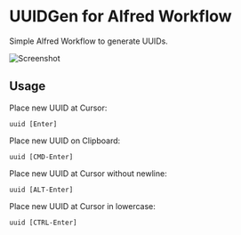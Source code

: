 # UUIDGen for Alfred Workflow

Simple Alfred Workflow to generate UUIDs.

![Screenshot][screen1]

## Usage

Place new UUID at Cursor:

	uuid [Enter]
    
Place new UUID on Clipboard:

	uuid [CMD-Enter]
	
	
Place new UUID at Cursor without newline:

	uuid [ALT-Enter]
	

Place new UUID at Cursor in lowercase:

	uuid [CTRL-Enter]
	
	
[screen1]:uuid.alfred.screeni.png